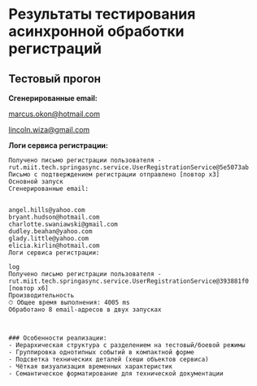 # Результаты тестирования асинхронной обработки регистраций

## Тестовый прогон

**Сгенерированные email:**

marcus.okon@hotmail.com

lincoln.wiza@gmail.com



**Логи сервиса регистрации:**
```log
Получено письмо регистрации пользователя - rut.miit.tech.springasync.service.UserRegistrationService@5e5073ab
Письмо с подтверждением регистрации отправлено [повтор x3]
Основной запуск
Сгенерированные email:


angel.hills@yahoo.com
bryant.hudson@hotmail.com
charlotte.swaniawski@gmail.com
dudley.beahan@yahoo.com
glady.little@yahoo.com
elicia.kirlin@hotmail.com
Логи сервиса регистрации:

log
Получено письмо регистрации пользователя - rut.miit.tech.springasync.service.UserRegistrationService@393881f0 [повтор x6]
Производительность
⏱ Общее время выполнения: 4005 ms
Обработано 8 email-адресов в двух запусках



### Особенности реализации:
- Иерархическая структура с разделением на тестовый/боевой режимы
- Группировка однотипных событий в компактной форме
- Подсветка технических деталей (хеши объектов сервиса)
- Чёткая визуализация временных характеристик
- Семантическое форматирование для технической документации